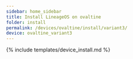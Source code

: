 ```yaml
---
sidebar: home_sidebar
title: Install LineageOS on ovaltine
folder: install
permalink: /devices/ovaltine/install/variant3/
device: ovaltine_variant3
---
```

{% include templates/device_install.md %}
